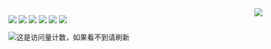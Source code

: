 <a href="#">
<img align="right" src="https://github-readme-stats.vercel.app/api?username=WsureDev&show_icons=true&hide_border=true&icon_color=586069&title_color=a0a9af">
</a>



![](https://img.shields.io/badge/-Kotlin-orange?style=flat-square&logo=Kotlin&logoColor=fff)
![](https://img.shields.io/badge/-Java-ab7221?style=flat-square&logo=Java&logoColor=fff)
![](https://img.shields.io/badge/-Node-339933?style=flat-square&logo=Node.js&logoColor=fff)
![](https://img.shields.io/badge/-Vue-4FC08D?style=flat-square&logo=vue.js&logoColor=fff)
![](https://img.shields.io/badge/-Spring-6DB33F?style=flat-square&logo=spring&logoColor=fff)
![](https://img.shields.io/badge/-MySql-4479A1?style=flat-square&logo=mysql&logoColor=fff)

![这是访问量计数，如果看不到请刷新](https://jwenjian-visitor-badge-5.glitch.me/badge?page_id=WsureDev.WsureDev.readme)
